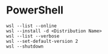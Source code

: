 # PowerShell
```
wsl --list --online
wsl --install -d <Distribution Name>
wsl --list --verbose
wsl --set-default-version 2
wsl --shutdown 
```



